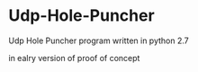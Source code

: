 Udp-Hole-Puncher
================

Udp Hole Puncher program written in python 2.7

in ealry version of proof of concept
